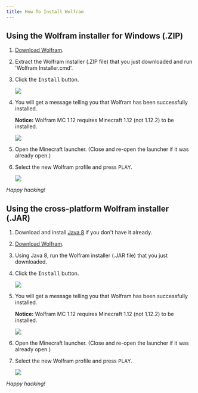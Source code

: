 ```yaml
---
title: How To Install Wolfram
---
```

## Using the Wolfram installer for Windows (.ZIP)

1. [Download Wolfram](/download/).

2. Extract the Wolfram installer (.ZIP file) that you just downloaded and run 'Wolfram Installer.cmd'.

3. Click the <kbd>Install</kbd> button.

   ![](https://cloud.githubusercontent.com/assets/10100202/26793481/7321f704-4a1e-11e7-831b-3e81f3f99a01.png)

4. You will get a message telling you that Wolfram has been successfully installed.

   **Notice:** Wolfram MC 1.12 requires Minecraft 1.12 (not 1.12.2) to be installed.

   ![](https://cloud.githubusercontent.com/assets/10100202/26793572/bca8dc26-4a1e-11e7-87fb-61e982e7db0d.png)

5. Open the Minecraft launcher. (Close and re-open the launcher if it was already open.)

6. Select the new Wolfram profile and press <kbd>PLAY</kbd>.

   ![](https://cloud.githubusercontent.com/assets/10100202/24443367/ac91713c-1462-11e7-81e6-7c6d29bf3c9a.png)

_Happy hacking!_

## Using the cross-platform Wolfram installer (.JAR)

1. Download and install <a href="https://java.com/download/" rel="nofollow" target="_blank">Java 8</a> if you don't have it already.

2. [Download Wolfram](/download/).

3. Using Java 8, run the Wolfram installer (.JAR file) that you just downloaded.

4. Click the <kbd>Install</kbd> button.

   ![](https://cloud.githubusercontent.com/assets/10100202/26793481/7321f704-4a1e-11e7-831b-3e81f3f99a01.png)

5. You will get a message telling you that Wolfram has been successfully installed.

   **Notice:** Wolfram MC 1.12 requires Minecraft 1.12 (not 1.12.2) to be installed.

   ![](https://cloud.githubusercontent.com/assets/10100202/26793572/bca8dc26-4a1e-11e7-87fb-61e982e7db0d.png)

6. Open the Minecraft launcher. (Close and re-open the launcher if it was already open.)

7. Select the new Wolfram profile and press <kbd>PLAY</kbd>.

   ![](https://cloud.githubusercontent.com/assets/10100202/24443367/ac91713c-1462-11e7-81e6-7c6d29bf3c9a.png)

_Happy hacking!_
